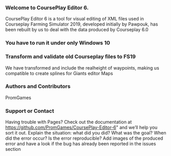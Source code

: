 ### Welcome to CoursePlay Editor 6.

CoursePlay Editor 6 is a tool for visual editing of XML files used in Courseplay Farming Simulator 2019, developed initially by Pawpouk, has been rebuilt by us to deal with the data produced by Courseplay 6.0



### You have to run it under only Windows 10


### Transform and validate old Courseplay files to FS19
We have transformed and include the realheight of waypoints, making us compatible to create splines for Giants editor Maps

### Authors and Contributors
PromGames

### Support or Contact
Having trouble with Pages? Check out the documentation at https://github.com/PromGames/CoursePlay-Editor-6"  and we’ll help you sort it out.
Explain the situation: what did you did? What was the goal? When did the error occur? Is the error reproducible? 
Add images of the produced error and have a look if the bug has already been reported in the issues section
